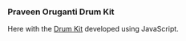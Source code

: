 ### Praveen Oruganti Drum Kit

Here with the [Drum Kit](https://praveenorugantitech.github.io/praveenorugantitech-javascript/0_Projects/praveenorugantitech-drum-kit) developed using JavaScript.



